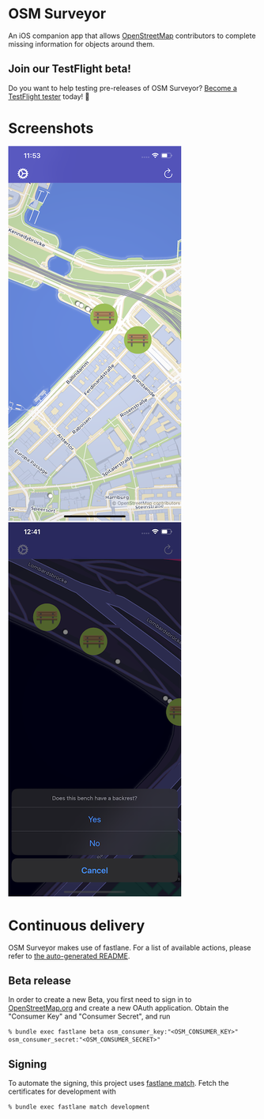 # OSM Surveyor

An iOS companion app that allows [OpenStreetMap][1] contributors to complete
missing information for objects around them.

## Join our TestFlight beta!

Do you want to help testing pre-releases of OSM Surveyor?
[Become a TestFlight tester][4] today! 🚀

# Screenshots

![Screenshot of the map that displays annotations](screenshot.png?raw=true)
![Screenshot of the quest UI with Dark Mode](screenshot-dark-mode.png?raw=true)

# Continuous delivery

OSM Surveyor makes use of fastlane.
For a list of available actions, please refer to [the auto-generated README][2].

## Beta release

In order to create a new Beta, you first need to sign in to [OpenStreetMap.org][1]
and create a new OAuth application.
Obtain the "Consumer Key" and "Consumer Secret", and run

    % bundle exec fastlane beta osm_consumer_key:"<OSM_CONSUMER_KEY>" osm_consumer_secret:"<OSM_CONSUMER_SECRET>"

## Signing

To automate the signing, this project uses [fastlane match][3].
Fetch the certificates for development with

    % bundle exec fastlane match development

[1]: https://www.openstreetmap.org
[2]: fastlane/README.md
[3]: https://docs.fastlane.tools/actions/match/
[4]: https://testflight.apple.com/join/wXtE44KZ
